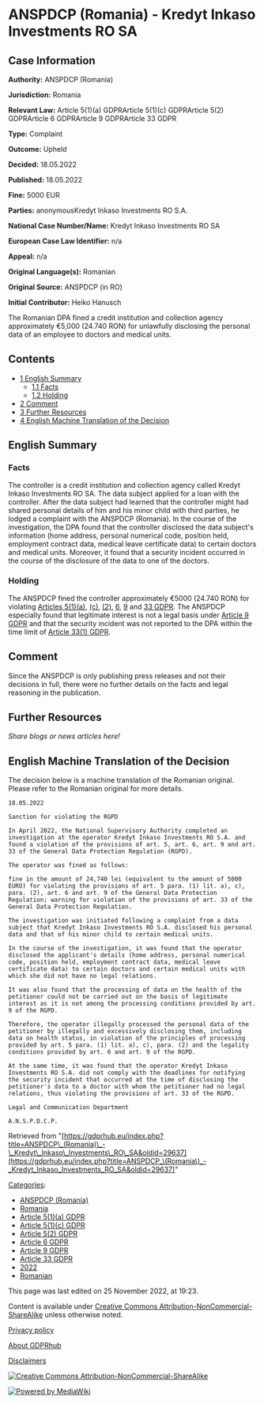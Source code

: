 # ANSPDCP (Romania) - Kredyt Inkaso Investments RO SA

## Case Information

**Authority:** ANSPDCP (Romania)

**Jurisdiction:** Romania

**Relevant Law:** Article 5(1)(a) GDPRArticle 5(1)(c) GDPRArticle 5(2) GDPRArticle 6 GDPRArticle 9 GDPRArticle 33 GDPR

**Type:** Complaint

**Outcome:** Upheld

**Decided:** 18.05.2022

**Published:** 18.05.2022

**Fine:** 5000 EUR

**Parties:** anonymousKredyt Inkaso Investments RO S.A.

**National Case Number/Name:** Kredyt Inkaso Investments RO SA

**European Case Law Identifier:** n/a

**Appeal:** n/a

**Original Language(s):** Romanian

**Original Source:** ANSPDCP (in RO)

**Initial Contributor:** Heiko Hanusch

The Romanian DPA fined a credit institution and collection agency approximately €5,000 (24.740 RON) for unlawfully disclosing the personal data of an employee to doctors and medical units.

## Contents

*   [1 English Summary](#English_Summary)
    *   [1.1 Facts](#Facts)
    *   [1.2 Holding](#Holding)
*   [2 Comment](#Comment)
*   [3 Further Resources](#Further_Resources)
*   [4 English Machine Translation of the Decision](#English_Machine_Translation_of_the_Decision)

## English Summary

### Facts

The controller is a credit institution and collection agency called Kredyt Inkaso Investments RO SA. The data subject applied for a loan with the controller. After the data subject had learned that the controller might had shared personal details of him and his minor child with third parties, he lodged a complaint with the ANSPDCP (Romania). In the course of the investigation, the DPA found that the controller disclosed the data subject's information (home address, personal numerical code, position held, employment contract data, medical leave certificate data) to certain doctors and medical units. Moreover, it found that a security incident occurred in the course of the disclosure of the data to one of the doctors.

### Holding

The ANSPDCP fined the controller approximately €5000 (24.740 RON) for violating [Articles 5(1)(a)](/index.php?title=Article_5_GDPR#1a "Article 5 GDPR"), [(c)](/index.php?title=Article_5_GDPR#1c "Article 5 GDPR"), [(2)](/index.php?title=Article_5_GDPR#2 "Article 5 GDPR"), [6](/index.php?title=Article_6_GDPR "Article 6 GDPR"), [9](/index.php?title=Article_9_GDPR "Article 9 GDPR") and [33 GDPR](/index.php?title=Article_33_GDPR "Article 33 GDPR"). The ANSPDCP especially found that legitimate interest is not a legal basis under [Article 9 GDPR](/index.php?title=Article_9_GDPR "Article 9 GDPR") and that the security incident was not reported to the DPA within the time limit of [Article 33(1) GDPR](/index.php?title=Article_33_GDPR#1 "Article 33 GDPR").

## Comment

Since the ANSPDCP is only publishing press releases and not their decisions in full, there were no further details on the facts and legal reasoning in the publication.

## Further Resources

_Share blogs or news articles here!_

## English Machine Translation of the Decision

The decision below is a machine translation of the Romanian original. Please refer to the Romanian original for more details.

```
18.05.2022

Sanction for violating the RGPD

In April 2022, the National Supervisory Authority completed an investigation at the operator Kredyt Inkaso Investments RO S.A. and found a violation of the provisions of art. 5, art. 6, art. 9 and art. 33 of the General Data Protection Regulation (RGPD).

The operator was fined as follows:

fine in the amount of 24,740 lei (equivalent to the amount of 5000 EURO) for violating the provisions of art. 5 para. (1) lit. a), c), para. (2), art. 6 and art. 9 of the General Data Protection Regulation; warning for violation of the provisions of art. 33 of the General Data Protection Regulation.

The investigation was initiated following a complaint from a data subject that Kredyt Inkaso Investments RO S.A. disclosed his personal data and that of his minor child to certain medical units.

In the course of the investigation, it was found that the operator disclosed the applicant's details (home address, personal numerical code, position held, employment contract data, medical leave certificate data) to certain doctors and certain medical units with which she did not have no legal relations.

It was also found that the processing of data on the health of the petitioner could not be carried out on the basis of legitimate interest as it is not among the processing conditions provided by art. 9 of the RGPD.

Therefore, the operator illegally processed the personal data of the petitioner by illegally and excessively disclosing them, including data on health status, in violation of the principles of processing provided by art. 5 para. (1) lit. a), c), para. (2) and the legality conditions provided by art. 6 and art. 9 of the RGPD.

At the same time, it was found that the operator Kredyt Inkaso Investments RO S.A. did not comply with the deadlines for notifying the security incident that occurred at the time of disclosing the petitioner's data to a doctor with whom the petitioner had no legal relations, thus violating the provisions of art. 33 of the RGPD.

Legal and Communication Department

A.N.S.P.D.C.P.

```

Retrieved from "[https://gdprhub.eu/index.php?title=ANSPDCP\_(Romania)\_-\_Kredyt\_Inkaso\_Investments\_RO\_SA&oldid=29637](https://gdprhub.eu/index.php?title=ANSPDCP_\(Romania\)_-_Kredyt_Inkaso_Investments_RO_SA&oldid=29637)"

[Categories](/index.php?title=Special:Categories "Special:Categories"):

*   [ANSPDCP (Romania)](/index.php?title=Category:ANSPDCP_\(Romania\) "Category:ANSPDCP (Romania)")
*   [Romania](/index.php?title=Category:Romania "Category:Romania")
*   [Article 5(1)(a) GDPR](/index.php?title=Category:Article_5\(1\)\(a\)_GDPR "Category:Article 5(1)(a) GDPR")
*   [Article 5(1)(c) GDPR](/index.php?title=Category:Article_5\(1\)\(c\)_GDPR "Category:Article 5(1)(c) GDPR")
*   [Article 5(2) GDPR](/index.php?title=Category:Article_5\(2\)_GDPR "Category:Article 5(2) GDPR")
*   [Article 6 GDPR](/index.php?title=Category:Article_6_GDPR "Category:Article 6 GDPR")
*   [Article 9 GDPR](/index.php?title=Category:Article_9_GDPR "Category:Article 9 GDPR")
*   [Article 33 GDPR](/index.php?title=Category:Article_33_GDPR "Category:Article 33 GDPR")
*   [2022](/index.php?title=Category:2022 "Category:2022")
*   [Romanian](/index.php?title=Category:Romanian "Category:Romanian")

This page was last edited on 25 November 2022, at 19:23.

Content is available under [Creative Commons Attribution-NonCommercial-ShareAlike](https://creativecommons.org/licenses/by-nc-sa/4.0/) unless otherwise noted.

[Privacy policy](/index.php?title=GDPRhub:Privacy_policy)

[About GDPRhub](/index.php?title=GDPRhub:About)

[Disclaimers](/index.php?title=GDPRhub:General_disclaimer)

[![Creative Commons Attribution-NonCommercial-ShareAlike](/resources/assets/licenses/cc-by-nc-sa.png)](https://creativecommons.org/licenses/by-nc-sa/4.0/)

[![Powered by MediaWiki](/resources/assets/poweredby_mediawiki_88x31.png)](https://www.mediawiki.org/)